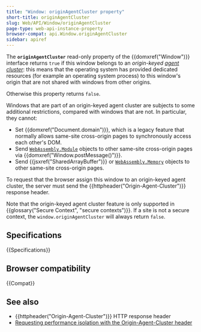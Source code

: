 ```yaml
---
title: "Window: originAgentCluster property"
short-title: originAgentCluster
slug: Web/API/Window/originAgentCluster
page-type: web-api-instance-property
browser-compat: api.Window.originAgentCluster
sidebar: apiref
---
```


The **`originAgentCluster`** read-only property of the {{domxref("Window")}} interface returns `true` if this window belongs to an _origin-keyed [agent cluster](https://tc39.es/ecma262/#sec-agent-clusters)_: this means that the operating system has provided dedicated resources (for example an operating system process) to this window's origin that are not shared with windows from other origins.

Otherwise this property returns `false`.

Windows that are part of an origin-keyed agent cluster are subjects to some additional restrictions, compared with windows that are not. In particular, they cannot:

- Set {{domxref("Document.domain")}}, which is a legacy feature that normally allows same-site cross-origin pages to synchronously access each other's DOM.
- Send [`WebAssembly.Module`](/en-US/docs/WebAssembly/Reference/JavaScript_interface/Module) objects to other same-site cross-origin pages via {{domxref("Window.postMessage()")}}.
- Send {{jsxref("SharedArrayBuffer")}} or [`WebAssembly.Memory`](/en-US/docs/WebAssembly/Reference/JavaScript_interface/Memory) objects to other same-site cross-origin pages.

To request that the browser assign this window to an origin-keyed agent cluster, the server must send the {{httpheader("Origin-Agent-Cluster")}} response header.

Note that the origin-keyed agent cluster feature is only supported in {{glossary("Secure Context", "secure contexts")}}. If a site is not a secure context, the `window.originAgentCluster` will always return `false`.

## Specifications

{{Specifications}}

## Browser compatibility

{{Compat}}

## See also

- {{httpheader("Origin-Agent-Cluster")}} HTTP response header
- [Requesting performance isolation with the Origin-Agent-Cluster header](https://web.dev/articles/origin-agent-cluster)
